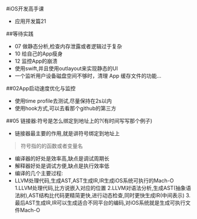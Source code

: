 #iOS开发高手课

- 应用开发篇21

##等待实践

- 07 做静态分析,检查内存泄露或者逻辑过于复杂
- 10 给自己的App瘦身
- 12 监控App的崩溃
- 使用swift,并且使用outlayout来实现静态的UI
- 一个监听用户设备磁盘空间不够时，清理 App 缓存文件的功能...

##02App启动速度优化与监控

- 使用time profile去测试,尽量保持在2s以内
- 使用hook方式,可以去看那个github的第三方

##05 链接器:符号是怎么绑定到地址上的?(有时间写写那个例子)

- 链接器最主要的作用,就是讲符号绑定到地址上
> 符号指的的函数或者变量名

- 编译器的好处是效率高,缺点是调试周期长
- 解释器好处是调试方便,缺点是执行效率低
- 编译的几个主要过程:
 - LLVM处理代码,生成AST,AST生成IR,IR生成iOS系统可执行的Mach-O
1.LLVM处理代码,比方说嵌入对应的位置
2.LLVM对语法分析,生成AST(抽象语法树),AST结构比代码更精简更快,进行动态检查,同时更快生成IR(中间表示)
3.最后AST生成IR,IR可以生成适合不同平台的编码,对iOS系统就是生成可执行文件Mach-O